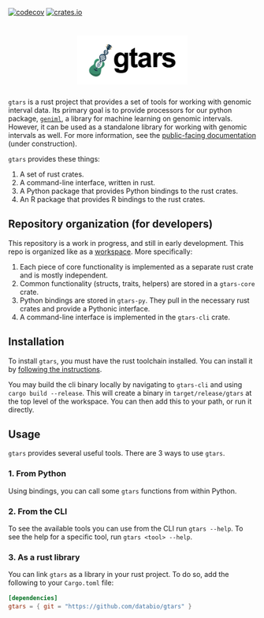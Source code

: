 [![codecov](https://codecov.io/gh/databio/gtars/branch/master/graph/badge.svg)](https://codecov.io/gh/databio/gtars)
[![crates.io](https://img.shields.io/crates/v/gtars?&logo=rust)](https://crates.io/crates/gtars)

<h1 align="center">
<img src="docs/gtars_logo_new_with_words.png" alt="gtars logo" height="100px">
</h1>


`gtars` is a rust project that provides a set of tools for working with genomic interval data. Its primary goal is to provide processors for our python package, [`geniml`](https:github.com/databio/geniml), a library for machine learning on genomic intervals. However, it can be used as a standalone library for working with genomic intervals as well. For more information, see the [public-facing documentation](https://docs.bedbase.org/gtars/) (under construction).


`gtars` provides these things:

1. A set of rust crates.
2. A command-line interface, written in rust.
3. A Python package that provides Python bindings to the rust crates.
4. An R package that provides R bindings to the rust crates.

## Repository organization (for developers)

This repository is a work in progress, and still in early development. This repo is organized like as a [workspace](https://doc.rust-lang.org/cargo/reference/workspaces.html). More specifically:

1. Each piece of core functionality is implemented as a separate rust crate and is mostly independent.
2. Common functionality (structs, traits, helpers) are stored in a `gtars-core` crate.
3. Python bindings are stored in `gtars-py`. They pull in the necessary rust crates and provide a Pythonic interface.
4. A command-line interface is implemented in the `gtars-cli` crate.

## Installation

To install `gtars`, you must have the rust toolchain installed. You can install it by [following the instructions](https://www.rust-lang.org/tools/install).

You may build the cli binary locally by navigating to `gtars-cli` and using `cargo build --release`. This will create a binary in `target/release/gtars` at the top level of the workspace. You can then add this to your path, or run it directly.

## Usage

`gtars` provides several useful tools. There are 3 ways to use `gtars`. 

### 1. From Python

Using bindings, you can call some `gtars` functions from within Python.

### 2. From the CLI

To see the available tools you can use from the CLI run `gtars --help`. To see the help for a specific tool, run `gtars <tool> --help`.

### 3. As a rust library

You can link `gtars` as a library in your rust project. To do so, add the following to your `Cargo.toml` file:

```toml
[dependencies]
gtars = { git = "https://github.com/databio/gtars" }
```